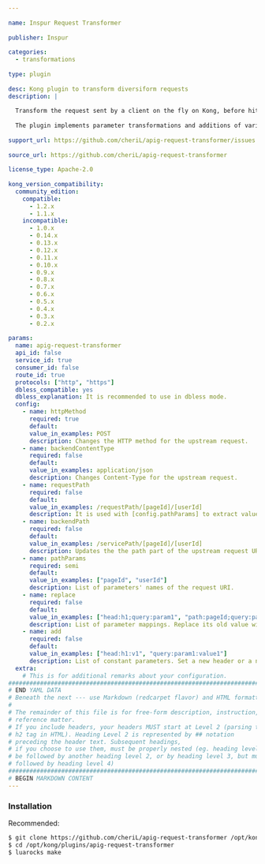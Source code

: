 ```yaml
--- 
 
name: Inspur Request Transformer 
 
publisher: Inspur 
 
categories: 
  - transformations 
 
type: plugin 
 
desc: Kong plugin to transform diversiform requests 
description: | 
 
  Transform the request sent by a client on the fly on Kong, before hitting the upstream server. 
   
  The plugin implements parameter transformations and additions of various positions. 
 
support_url: https://github.com/cheriL/apig-request-transformer/issues 
 
source_url: https://github.com/cheriL/apig-request-transformer 
 
license_type: Apache-2.0 
 
kong_version_compatibility: 
  community_edition: 
    compatible: 
      - 1.2.x
      - 1.1.x 
    incompatible: 
      - 1.0.x 
      - 0.14.x
      - 0.13.x
      - 0.12.x 
      - 0.11.x 
      - 0.10.x 
      - 0.9.x
      - 0.8.x 
      - 0.7.x 
      - 0.6.x 
      - 0.5.x 
      - 0.4.x
      - 0.3.x 
      - 0.2.x 
 
params: 
  name: apig-request-transformer 
  api_id: false 
  service_id: true 
  consumer_id: false 
  route_id: true 
  protocols: ["http", "https"] 
  dbless_compatible: yes 
  dbless_explanation: It is recommended to use in dbless mode. 
  config: 
    - name: httpMethod 
      required: true 
      default: 
      value_in_examples: POST 
      description: Changes the HTTP method for the upstream request.
    - name: backendContentType 
      required: false 
      default: 
      value_in_examples: application/json 
      description: Changes Content-Type for the upstream request.
    - name: requestPath 
      required: false 
      default: 
      value_in_examples: /requestPath/[pageId]/[userId] 
      description: It is used with [config.pathParams] to extract values from the request URI.
    - name: backendPath 
      required: false 
      default: 
      value_in_examples: /servicePath/[pageId]/[userId] 
      description: Updates the the path part of the upstream request URI with values.
    - name: pathParams 
      required: semi 
      default: 
      value_in_examples: ["pageId", "userId"] 
      description: List of parameters' names of the request URI.
    - name: replace 
      required: false 
      default: 
      value_in_examples: ["head:h1;query:param1", "path:pageId;query:param2"] 
      description: List of parameter mappings. Replace its old value with the new one at different locations.
    - name: add 
      required: false 
      default: 
      value_in_examples: ["head:h1:v1", "query:param1:value1"] 
      description: List of constant parameters. Set a new header or a new querystring with the given value. 
  extra: 
    # This is for additional remarks about your configuration. 
############################################################################### 
# END YAML DATA 
# Beneath the next --- use Markdown (redcarpet flavor) and HTML formatting only. 
# 
# The remainder of this file is for free-form description, instruction, and 
# reference matter. 
# If you include headers, your headers MUST start at Level 2 (parsing to 
# h2 tag in HTML). Heading Level 2 is represented by ## notation 
# preceding the header text. Subsequent headings, 
# if you choose to use them, must be properly nested (eg. heading level 2 may 
# be followed by another heading level 2, or by heading level 3, but must NOT be 
# followed by heading level 4) 
############################################################################### 
# BEGIN MARKDOWN CONTENT 
--- 
```

 
### Installation 
Recommended: 
 
```bash 
$ git clone https://github.com/cheriL/apig-request-transformer /opt/kong/plugins 
$ cd /opt/kong/plugins/apig-request-transformer 
$ luarocks make 
``` 
